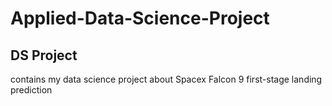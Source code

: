# Applied-Data-Science-Project

## DS Project

contains my data science project about Spacex Falcon 9 first-stage landing prediction
